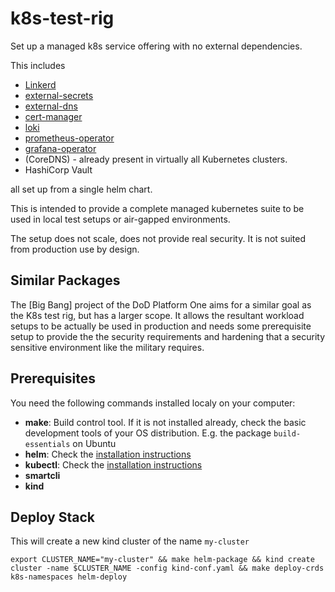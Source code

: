 # k8s-test-rig
Set up a managed k8s service offering with no external dependencies.

This includes
* [Linkerd](https://github.com/linkerd/linkerd2)
* [external-secrets](https://github.com/external-secrets/external-secrets)
* [external-dns](https://github.com/kubernetes-sigs/external-dns)
* [cert-manager](https://github.com/cert-manager/cert-manager)
* [loki](https://github.com/grafana/loki)
* [prometheus-operator](https://github.com/prometheus-operator/prometheus-operator)
* [grafana-operator](https://github.com/grafana-operator/grafana-operator)
* (CoreDNS) - already present in virtually all Kubernetes clusters.
* HashiCorp Vault

all set up from a single helm chart.

This is intended to provide a complete managed kubernetes suite to be used in local test setups or air-gapped environments.

The setup does not scale, does not provide real security. It is not suited from production use by design.

## Similar Packages

The [Big Bang] project of the DoD Platform One aims for a similar goal as the K8s test rig, but has a larger scope. 
It allows the resultant workload setups to be actually be used in production and needs some prerequisite setup to 
provide the the security requirements and hardening that a security sensitive environment like the military requires.

## Prerequisites

You need the following commands installed localy on your computer:

* **make**: Build control tool. If it is not installed already, check the basic development tools of your OS distribution. E.g. the package `build-essentials` on Ubuntu
* **helm**: Check the [installation instructions](https://helm.sh/docs/intro/install/)
* **kubectl**: Check the [installation instructions](https://kubernetes.io/docs/tasks/tools/)
* **smartcli**
* **kind**

## Deploy Stack

This will create a new kind cluster of the name `my-cluster`

```
export CLUSTER_NAME="my-cluster" && make helm-package && kind create cluster -name $CLUSTER_NAME -config kind-conf.yaml && make deploy-crds k8s-namespaces helm-deploy
```
